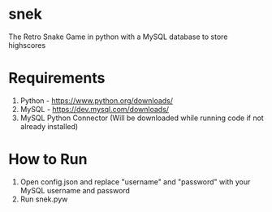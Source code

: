 # snek
The Retro Snake Game in python with a MySQL database to store highscores

# Requirements
1. Python - https://www.python.org/downloads/
2. MySQL - https://dev.mysql.com/downloads/
3. MySQL Python Connector (Will be downloaded while running code if not already installed)

# How to Run
1. Open config.json and replace "username" and "password" with your MySQL username and password
2. Run snek.pyw
